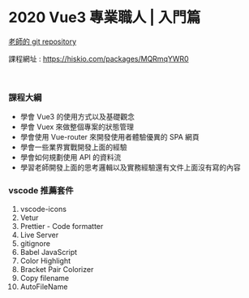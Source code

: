 # 2020 Vue3 專業職人 | 入門篇

<a href="https://github.com/MikeOnlineCourse/Vue3_Course_Example.git">老師的 git repository</a>

課程網址 : <a href="https://hiskio.com/packages/MQRmqYWR0" target="_blank">https://hiskio.com/packages/MQRmqYWR0</a>

<br />

### 課程大綱
- 學會 Vue3 的使用方式以及基礎觀念
- 學會 Vuex 來做整個專案的狀態管理
- 學會使用 Vue-router 來開發使用者體驗優異的 SPA 網頁
- 學會一些業界實戰開發上面的經驗
- 學會如何規劃使用 API 的資料流
- 學習老師開發上面的思考邏輯以及實務經驗還有文件上面沒有寫的內容


### vscode 推薦套件
1. vscode-icons
2. Vetur
3. Prettier - Code formatter
4. Live Server
5. gitignore
6. Babel JavaScript
7. Color Highlight
8. Bracket Pair Colorizer
9. Copy filename
10. AutoFileName
